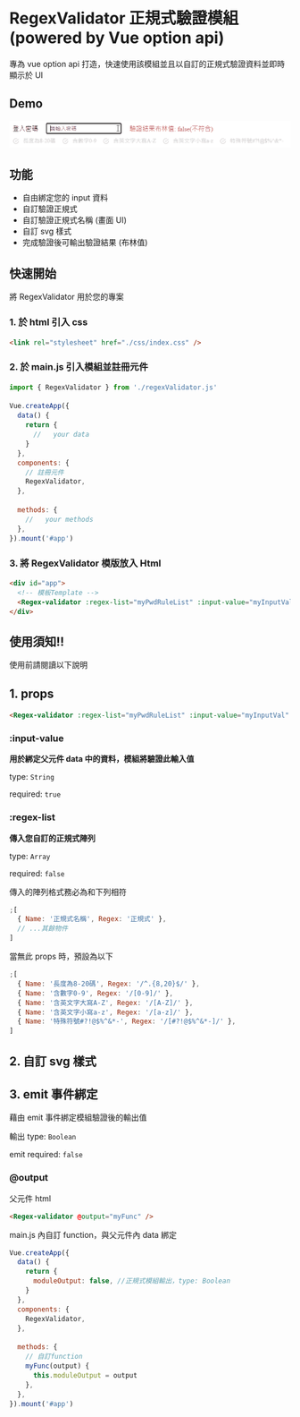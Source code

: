 # RegexValidator 正規式驗證模組(powered by Vue option api)

專為 vue option api 打造，快速使用該模組並且以自訂的正規式驗證資料並即時顯示於 UI

## Demo

![Alt Text](./demoVideo/demoGIF.gif)

## 功能

- 自由綁定您的 input 資料
- 自訂驗證正規式
- 自訂驗證正規式名稱 (畫面 UI)
- 自訂 svg 樣式
- 完成驗證後可輸出驗證結果 (布林值)

## 快速開始

將 RegexValidator 用於您的專案

### 1. 於 html 引入 css

```html
<link rel="stylesheet" href="./css/index.css" />
```

### 2. 於 main.js 引入模組並註冊元件

```javascript
import { RegexValidator } from './regexValidator.js'

Vue.createApp({
  data() {
    return {
      //   your data
    }
  },
  components: {
    // 註冊元件
    RegexValidator,
  },

  methods: {
    //   your methods
  },
}).mount('#app')
```

### 3. 將 RegexValidator 模版放入 Html

```html
<div id="app">
  <!-- 模板Template -->
  <Regex-validator :regex-list="myPwdRuleList" :input-value="myInputVal" @output="updatePwdModuleOutput" />
</div>
```

## 使用須知!!

使用前請閱讀以下說明

## 1. props

```html
<Regex-validator :regex-list="myPwdRuleList" :input-value="myInputVal" @output="updatePwdModuleOutput" />
```

### **:input-value**

**用於綁定父元件 data 中的資料，模組將驗證此輸入值**

type: `String`

required: `true`

### **:regex-list**

**傳入您自訂的正規式陣列**

type: `Array`

required: `false`

傳入的陣列格式務必為和下列相符

```javascript
;[
  { Name: '正規式名稱', Regex: '正規式' },
  // ...其餘物件
]
```

當無此 props 時，預設為以下

```javascript
;[
  { Name: '長度為8-20碼', Regex: '/^.{8,20}$/' },
  { Name: '含數字0-9', Regex: '/[0-9]/' },
  { Name: '含英文字大寫A-Z', Regex: '/[A-Z]/' },
  { Name: '含英文字小寫a-z', Regex: '/[a-z]/' },
  { Name: '特殊符號#?!@$%^&*-', Regex: '/[#?!@$%^&*-]/' },
]
```

## 2. 自訂 svg 樣式

## 3. emit 事件綁定

藉由 emit 事件綁定模組驗證後的輸出值

輸出 type: `Boolean`

emit required: `false`

### **@output**

父元件 html

```html
<Regex-validator @output="myFunc" />
```

main.js 內自訂 function，與父元件內 data 綁定

```javascript
Vue.createApp({
  data() {
    return {
      moduleOutput: false, //正規式模組輸出，type: Boolean
    }
  },
  components: {
    RegexValidator,
  },

  methods: {
    // 自訂function
    myFunc(output) {
      this.moduleOutput = output
    },
  },
}).mount('#app')
```
